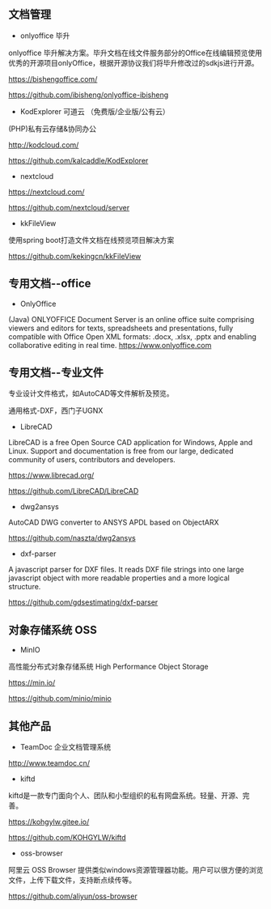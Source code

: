 
## 文档管理



* onlyoffice 毕升

onlyoffice 毕升解决方案。毕升文档在线文件服务部分的Office在线编辑预览使用优秀的开源项目onlyOffice，根据开源协议我们将毕升修改过的sdkjs进行开源。

https://bishengoffice.com/

https://github.com/ibisheng/onlyoffice-ibisheng

* KodExplorer 可道云 （免费版/企业版/公有云）

(PHP)私有云存储&协同办公 

http://kodcloud.com/

https://github.com/kalcaddle/KodExplorer

* nextcloud

https://nextcloud.com/

https://github.com/nextcloud/server

* kkFileView

使用spring boot打造文件文档在线预览项目解决方案

https://github.com/kekingcn/kkFileView


## 专用文档--office

* OnlyOffice 

(Java) ONLYOFFICE Document Server is an online office suite comprising viewers and editors for texts, spreadsheets and presentations, fully compatible with Office Open XML formats: .docx, .xlsx, .pptx and enabling collaborative editing in real time. 
https://www.onlyoffice.com


## 专用文档--专业文件

专业设计文件格式，如AutoCAD等文件解析及预览。

通用格式-DXF，西门子UGNX

* LibreCAD

LibreCAD is a free Open Source CAD application for Windows, Apple and Linux. Support and documentation is free from our large, dedicated community of users, contributors and developers.

https://www.librecad.org/

https://github.com/LibreCAD/LibreCAD

* dwg2ansys

AutoCAD DWG converter to ANSYS APDL based on ObjectARX

https://github.com/naszta/dwg2ansys

* dxf-parser

A javascript parser for DXF files. It reads DXF file strings into one large javascript object with more readable properties and a more logical structure.

https://github.com/gdsestimating/dxf-parser

## 对象存储系统 OSS

* MinIO

高性能分布式对象存储系统 High Performance Object Storage

https://min.io/

https://github.com/minio/minio

## 其他产品

* TeamDoc 企业文档管理系统

http://www.teamdoc.cn/

* kiftd

kiftd是一款专门面向个人、团队和小型组织的私有网盘系统。轻量、开源、完善。

https://kohgylw.gitee.io/

https://github.com/KOHGYLW/kiftd

* oss-browser

阿里云 OSS Browser 提供类似windows资源管理器功能。用户可以很方便的浏览文件，上传下载文件，支持断点续传等。

https://github.com/aliyun/oss-browser



